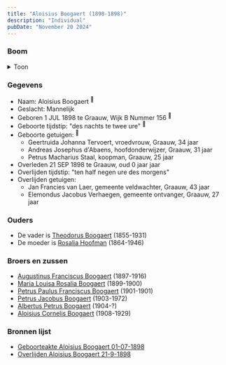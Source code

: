 ```yaml
---
title: "Aloisius Boogaert (1898-1898)"
description: "Individual"
pubDate: "November 20 2024"
---
```


### Boom
<details><summary>Toon</summary>

![test](https://www.plantuml.com/plantuml/svg/ZP91Jm8n48Nl_HKJF7WYOLdOB6I3W06Lg26A1q-aknsWeTkIJZU44Fwx1HR5Q9HRCttpvikRwPBZrXMvOhIKUiKjpo7bsN9kJQ75hL76WhDSa_z2xTX22eHCsapXyOtvocqWnpn5IySIERHet6Q5xCmrKvm8jWm0-iOAj9E5p9OQYP8avr9tEX2o7MFNC3wC8dRig4mMQ8In1Va-C-TeNGKumKEj5iGHmDKW73Q7VU-ydKbKOWT9E-NfPfeQvnIsEn34pIRSd7tJib1gohMOPjOGfSPJU5sz3gFUCmIjC80xotcnzZmbn8iXhYI7UsDcETSdWbgzuGc6_K4u2FyaWD6RTuwZnidvNvhWHDE8Vj0axJKA8VLyhuEdthktRaK7gA67YaAuKdA-S1jKogmzs8wLSLMhfOALz5-5ijCN3jgOdQRrb94aVyq_Xi_bNR077yBZdZI-E8Hw0A-3yRSUVo9TrCAVx0S0)
</details>

### Gegevens
- Naam: Aloisius Boogaert <sup><a href="../s00318/" style="text-decoration:none" title="Geboorteakte Aloisius Boogaert 01-07-1898">:link:</a></sup>
- Geslacht: Mannelijk
- Geboren 1 JUL 1898 te Graauw, Wijk B Nummer 156 <sup><a href="../s00318/" style="text-decoration:none" title="Geboorteakte Aloisius Boogaert 01-07-1898">:link:</a></sup>
- Geboorte tijdstip: "des nachts te twee ure" <sup><a href="../s00318/" style="text-decoration:none" title="Geboorteakte Aloisius Boogaert 01-07-1898">:link:</a></sup>
- Geboorte getuigen: <sup><a href="../s00318/" style="text-decoration:none" title="Geboorteakte Aloisius Boogaert 01-07-1898">:link:</a></sup>
  - Geertruida Johanna Tervoert, vroedvrouw, Graauw, 34 jaar
  - Andreas Josephus d'Abaens, hoofdonderwijzer, Graauw, 31 jaar
  - Petrus Macharius Staal, koopman, Graauw, 25 jaar
- Overleden 21 SEP 1898 te Graauw, oud 0 jaar jaar 
- Overlijden tijdstip: "ten half negen ure des morgens" 
- Overlijden getuigen: 
  - Jan Francies van Laer, gemeente veldwachter, Graauw, 43 jaar
  - Elemondus Jacobus Verhaegen, gemeente ontvanger, Graauw, 27 jaar

### Ouders
- De vader is [Theodorus Boogaert](../i00186/) (1855-1931)
- De moeder is [Rosalia Hoofman](../i00024/) (1864-1946)

### Broers en zussen
- [Augustinus Franciscus Boogaert](../i00187/) (1897-1916)
- [Maria Louisa Rosalia Boogaert](../i00189/) (1899-1900)
- [Petrus Paulus Franciscus Boogaert](../i00190/) (1901-1901)
- [Petrus Jacobus Boogaert](../i00191/) (1903-1972)
- [Albertus Petrus Boogaert](../i00192/) (1904-?)
- [Aloisius Cornelis Boogaert](../i00193/) (1908-1929)

### Bronnen lijst
- [Geboorteakte Aloisius Boogaert 01-07-1898](../s00318/)
- [Overlijden Aloisius Boogaert 21-9-1898 ](../s00319/)
